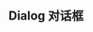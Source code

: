 <script setup>
import demo from './demo.vue'
import preview from '@/components/preview.vue'
</script>

## Dialog 对话框
<demo />
<preview comp-name='dialog' demo-name='demo' />